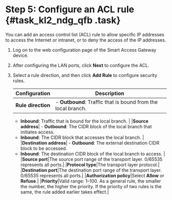 # Step 5: Configure an ACL rule {#task_kl2_ndg_qfb .task}

You can add an access control list \(ACL\) rule to allow specific IP addresses to access the Internet or intranet, or to deny the access of the IP addresses.

1.  Log on to the web configuration page of the Smart Access Gateway device. 
2.  After configuring the LAN ports, click **Next** to configure the ACL. 
3.  Select a rule direction, and then click **Add Rule** to configure security rules. 

    |Configuration|Description|
    |-------------|-----------|
    |**Rule direction**|     -   **Outbound**: Traffic that is bound from the local branch.
    -   **Inbound**: Traffic that is bound for the local branch.
 |
    |**Source address**|     -   **Outbound**: The CIDR block of the local branch that initiates access.
    -   **Inbound**: The CIDR block that accesses the local branch.
 |
    |**Destination address**|     -   **Outbound**: The external destination CIDR block to be accessed.
    -   **Inbound**: The destination CIDR block of the local branch to access.
 |
    |**Source port**|The source port range of the transport layer. 0/65535 represents all ports.|
    |**Protocol type**|The transport layer protocol.|
    |**Destination port**|The destination port range of the transport layer. 0/65535 represents all ports.|
    |**Authorization policy**|Select **Allow** or **Refuse**.|
    |**Priority**|Valid range: 1–100. As a general rule, the smaller the number, the higher the priority. If the priority of two rules is the same, the rule added earlier takes effect.|


